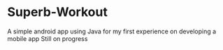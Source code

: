 # Superb-Workout
A simple  android app using Java for my first experience on developing a mobile app
Still on progress
